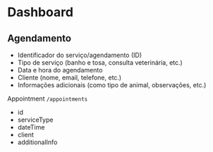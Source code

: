 # Dashboard

## Agendamento

* Identificador do serviço/agendamento (ID)
* Tipo de serviço (banho e tosa, consulta veterinária, etc.)
* Data e hora do agendamento
* Cliente (nome, email, telefone, etc.)
* Informações adicionais (como tipo de animal, observações, etc.)

Appointment `/appointments`

- id
- serviceType
- dateTime
- client
- additionalInfo